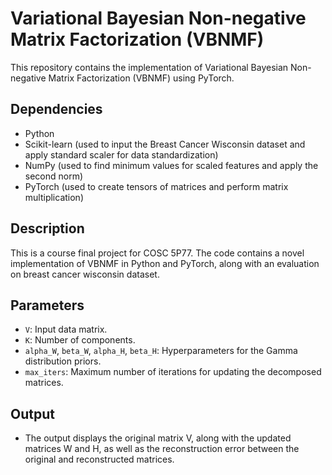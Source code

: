 # Variational Bayesian Non-negative Matrix Factorization (VBNMF)

This repository contains the implementation of Variational Bayesian Non-negative Matrix Factorization (VBNMF) using PyTorch.

## Dependencies
- Python
- Scikit-learn (used to input the Breast Cancer Wisconsin dataset and apply standard scaler for data standardization)
- NumPy (used to find minimum values for scaled features and apply the second norm)
- PyTorch (used to create tensors of matrices and perform matrix multiplication)


## Description
This is a course final project for COSC 5P77. The code contains a novel implementation of VBNMF in Python and PyTorch, along with an evaluation on breast cancer wisconsin dataset.

## Parameters
- `V`: Input data matrix.
- `K`: Number of components.
- `alpha_W`, `beta_W`, `alpha_H`, `beta_H`: Hyperparameters for the Gamma distribution priors.
- `max_iters`: Maximum number of iterations for updating the decomposed matrices.

## Output
- The output displays the original matrix V, along with the updated matrices W and H, as well as the reconstruction error between the original and reconstructed matrices.

